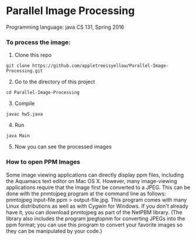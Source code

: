 # Parallel Image Processing

Programming language: java
CS 131, Spring 2016

### To process the image:
 1. Clone this repo
 ```
 git clone https://github.com/appletreeisyellow/Parallel-Image-Processing.git
 ```
 2. Go to the directory of this project
 ```
 cd Parallel-Image-Processing
 ```
 3. Compile 
 ```
 javac hw5.java
 ```
 4. Run 
 ```
 java Main
 ```
 5. Now you can see the processed images
 
 
### How to open PPM Images

Some image viewing applications can directly display ppm files, including the Aquamacs text editor on Mac OS X. However, many image-viewing applications require that the image first be converted to a JPEG. This can be done with the pnmtojpeg program at the command line as follows: pnmtojpeg input-file.ppm > output-file.jpg. This program comes with many Linux distributions as well as with Cygwin for Windows. If you don't already have it, you can download pnmtojpeg as part of the NetPBM library. (The library also includes the program jpegtopnm for converting JPEGs into the ppm format; you can use this program to convert your favorite images so they can be manipulated by your code.)

